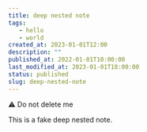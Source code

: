 ```yaml
---
title: deep nested note
tags: 
   - hello
   - world
created_at: 2023-01-01T12:00
description: ""
published_at: 2022-01-01T10:00:00
last_modified_at: 2023-01-01T18:00:00
status: published
slug: deep-nested-note
---
```


⚠️ Do not delete me

This is a fake deep nested note.
